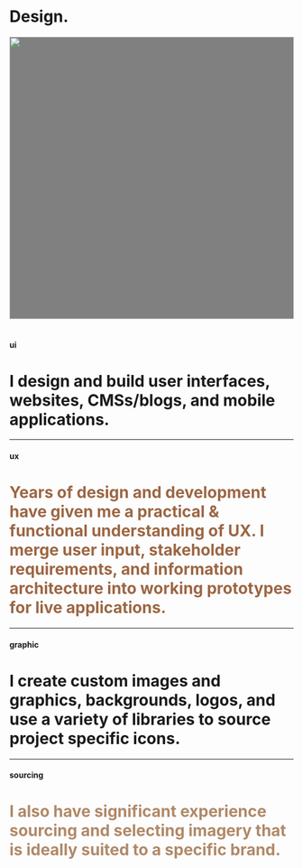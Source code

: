 <div class="container p-4 p-lg-5">

<h1 class="display-1 lh-1 ls-1 fw-900">Design.</h1>

<img width="1200" height="500" style="background: grey" src="https://picsum.photos/id/199/1200/500" class="w-100 rounded-4 img-full my-4" alt="">

<br />   
<br /> 

<h4 class='fw-bold'>ui</h4>
<h1 class="display-1 lh-1 ls-1 fw-bold min-vh-50">I design and build user interfaces, websites, CMSs/blogs, and mobile applications.</h1>

<hr class='my-5' />

<h4 class='fw-bold'>ux</h4>
<h1 class="display-1 lh-1 ls-1 fw-bold min-vh-50"><span style="color: #9C6644">Years of design and development have given me a practical & functional understanding of UX. I merge user input, stakeholder requirements, and information architecture into working prototypes for live applications.</h1>

<hr class='my-5' />

<h4 class='fw-bold'>graphic</h4>
<h1 class="display-1 lh-1 ls-1 fw-bold min-vh-50">I create custom images and graphics, backgrounds, logos, and use a variety of libraries to source project specific icons.</h1>

<hr class='my-5' />

<h4 class='fw-bold'>sourcing</h4>
<h1 class="display-1 lh-1 ls-1 fw-bold min-vh-50"><span style="color: #B08968">I also have significant experience sourcing and selecting imagery that is ideally suited to a specific brand.</span></h1>

</div>